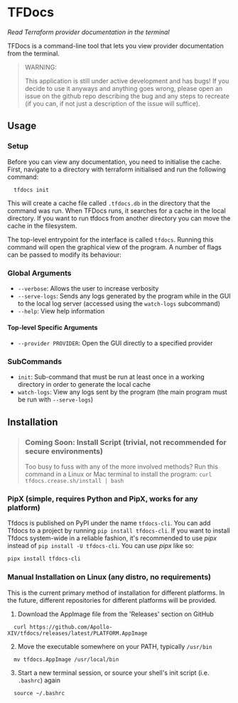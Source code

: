 # TFDocs
*Read Terraform provider documentation in the terminal*

TFDocs is a command-line tool that lets you view provider documentation from the terminal.

> WARNING:
>
> This application is still under active development and has bugs! If you decide to use it anyways and anything goes wrong, please open an issue on the github repo describing the bug and any steps to recreate (if you can, if not just a description of the issue will suffice).

## Usage
### Setup
Before you can view any documentation, you need to initialise the cache. First, navigate to a directory with terraform initialised and run the following command:
```
  tfdocs init
```
This will create a cache file called `.tfdocs.db` in the directory that the command was run. When TFDocs runs, it searches for a cache in the local directory. If you want to run tfdocs from another directory you can move the cache in the filesystem.
<!-- If you want to run tfdocs from another directory you can either pass the -c flag, or you can move the cache in the filesystem. -->


The top-level entrypoint for the interface is called `tfdocs`. Running this command will open the graphical view of the program. A number of flags can be passed to modify its behaviour:
### Global Arguments
- `--verbose`: Allows the user to increase verbosity
- `--serve-logs`: Sends any logs generated by the program while in the GUI to the local log server (accessed using the `watch-logs` subcommand)
- `--help`: View help information

#### Top-level Specific Arguments
- `--provider PROVIDER`: Open the GUI directly to a specified provider

### SubCommands
- `init`: Sub-command that must be run at least once in a working directory in order to generate the local cache
- `watch-logs`: View any logs sent by the program (the main program must be run with `--serve-logs`)

## Installation
> ### Coming Soon: Install Script (trivial, not recommended for secure environments)
> Too busy to fuss with any of the more involved methods? Run this command in a Linux or Mac terminal to install the program:
> `curl tfdocs.crease.sh/install | bash`

### PipX (simple, requires Python and PipX, works for any platform)
Tfdocs is published on PyPI under the name `tfdocs-cli`. You can add Tfdocs to a project by running `pip install tfdocs-cli`. If you want to install Tfdocs system-wide in a reliable fashion, it's recommended to use *pipx* instead of `pip install -U tfdocs-cli`. You can use *pipx* like so:
```bash
pipx install tfdocs-cli
```

### Manual Installation on Linux (any distro, no requirements)
This is the current primary method of installation for different platforms. In the future, different repositories for different platforms will be provided.
1. Download the AppImage file from the 'Releases' section on GitHub
  ```
    curl https://github.com/Apollo-XIV/tfdocs/releases/latest/PLATFORM.AppImage
  ```
2. Move the executable somewhere on your PATH, typically `/usr/bin`
  ```
    mv tfdocs.AppImage /usr/local/bin
  ```
3. Start a new terminal session, or source your shell's init script (i.e. `.bashrc`) again
  ```
    source ~/.bashrc
  ```
